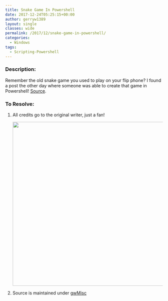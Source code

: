 ```yaml
---
title: Snake Game In Powershell
date: 2017-12-24T05:25:15+00:00
author: gerryw1389
layout: single
classes: wide
permalink: /2017/12/snake-game-in-powershell/
categories:
  - Windows
tags:
  - Scripting-Powershell
---
```

<!--more-->

### Description:

Remember the old snake game you used to play on your flip phone? I found a post the other day where someone was able to create that game in Powershell! [Source](https://www.reddit.com/r/PowerShell/comments/6wtlsc/i_wrote_a_snake_game_in_powershell_requires/?st=jbkb7zo9&sh=f75a7d2c).

### To Resolve:

1. All credits go to the original writer, just a fan!

   <img class="alignnone size-full wp-image-4909" src="https://automationadmin.com/assets/images/uploads/2017/12/snake.jpg" alt="" width="621" height="523" srcset="https://automationadmin.com/assets/images/uploads/2017/12/snake.jpg 621w, https://automationadmin.com/assets/images/uploads/2017/12/snake-300x253.jpg 300w" sizes="(max-width: 621px) 100vw, 621px" /> 

2. Source is maintained under [gwMisc](https://github.com/gerryw1389/powershell/blob/main/gwMisc/Public/Start-SnakeGame.ps1)